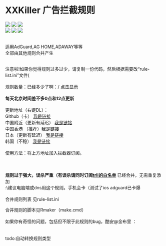 # XXKiller 广告拦截规则
<img src="https://img.shields.io/github/stars/DoingDog/XXKiller?color=yellow">
<img src="https://img.shields.io/github/forks/DoingDog/XXKiller?color=orange">
<img src="https://img.shields.io/github/issues/DoingDog/XXKiller?color=green">
<br>
<img src="https://img.shields.io/github/license/DoingDog/XXKiller?color=bule">
<img src="https://img.shields.io/github/languages/code-size/DoingDog/XXKiller?color=blueviolet">
<img src='https://github.com/DoingDog/XXKiller/actions/workflows/xxkiller.yml/badge.svg'>

<br>适用AdGuard,AG HOME,ADAWAY等等<br/>
全部由其他规则合并产生<br/><br/>

注意啦!如果你觉得规则过多过少，请复制一份代码，然后根据需要改“rule-list.ini”文件(<br/><br/>
规则数量：已经多少了啊：/ <a href="https://raw.githubusercontent.com/DoingDog/XXKiller/main/ct.txt">点击显示</a> <br/>
<strong><br>每天北京时间差不多0点和12点更新</strong><br/><br/>
更新地址（右键DL）：<br/>
Github（卡） <a href=https://github.com/DoingDog/XXKiller/raw/main/w.txt>我是链接</a><br/>
中国附近（更新有延迟） <a href=https://gcore.jsdelivr.net/gh/DoingDog/XXKiller@main/w.txt>我是链接</a><br/>
中国香港 （推荐）<a href=https://raw.fastgit.org/DoingDog/XXKiller/main/w.txt>我是链接</a><br/>
日本（更新有延迟） <a href=https://cdn.staticaly.com/gh/DoingDog/XXKiller/main/w.txt>我是链接</a><br/>
韩国（不稳） <a href=https://ghproxy.com/https://raw.githubusercontent.com/DoingDog/XXKiller/main/w.txt>我是链接</a><br/>
<br/>使用方法：将上方地址加入拦截器订阅。<br/>
<br/><br/><br/>
<strong>规则过于强大，误杀严重（有误杀请同时订阅<a href="https://raw.fastgit.org/DoingDog/rconvert/main/mod-trli.txt">trli的白名单</a></strong> 已经合并，无需重复添加<br/>:\建议电脑端或dns用这个规则。手机会卡（测试了ios adguard已卡爆<br/>
<br/>
合并规则列表 见rule-list.ini<br/>

合并规则的脚本见Rmaker（make.cmd）<br/><br/>
如果你有奇怪的问题，包括但不限于此规则的bug，酷安@金布里  ：\
<br><br>todo:自动转换规则类型
